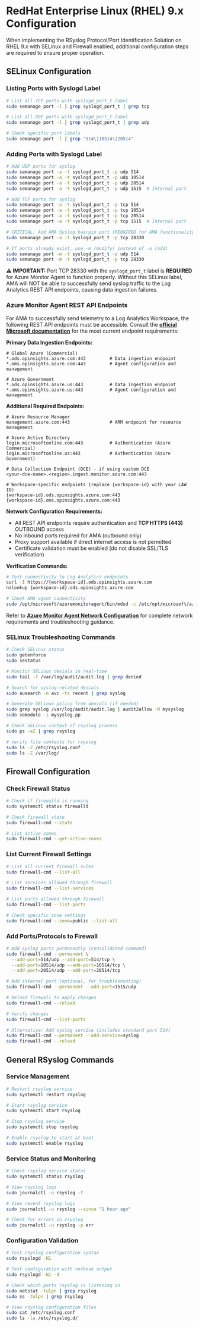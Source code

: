 # RedHat Enterprise Linux (RHEL) 9.x Configuration

When implementing the RSyslog Protocol/Port Identification Solution on RHEL 9.x with SELinux and Firewall enabled, additional configuration steps are required to ensure proper operation.

## SELinux Configuration

### Listing Ports with Syslogd Label
```bash
# List all TCP ports with syslogd_port_t label
sudo semanage port -l | grep syslogd_port_t | grep tcp

# List all UDP ports with syslogd_port_t label  
sudo semanage port -l | grep syslogd_port_t | grep udp

# Check specific port labels
sudo semanage port -l | grep "514\|10514\|20514"
```

### Adding Ports with Syslogd Label
```bash
# Add UDP ports for syslog
sudo semanage port -a -t syslogd_port_t -p udp 514
sudo semanage port -a -t syslogd_port_t -p udp 10514
sudo semanage port -a -t syslogd_port_t -p udp 20514
sudo semanage port -a -t syslogd_port_t -p udp 1515  # Internal port

# Add TCP ports for syslog
sudo semanage port -a -t syslogd_port_t -p tcp 514
sudo semanage port -a -t syslogd_port_t -p tcp 10514
sudo semanage port -a -t syslogd_port_t -p tcp 20514
sudo semanage port -a -t syslogd_port_t -p tcp 1515  # Internal port

# CRITICAL: Add AMA Syslog hairpin port (REQUIRED for AMA functionality)
sudo semanage port -a -t syslogd_port_t -p tcp 28330

# If ports already exist, use -m (modify) instead of -a (add)
sudo semanage port -m -t syslogd_port_t -p udp 514
sudo semanage port -m -t syslogd_port_t -p tcp 28330
```

**⚠️ IMPORTANT:** Port TCP 28330 with the `syslogd_port_t` label is **REQUIRED** for Azure Monitor Agent to function properly. Without this SELinux label, AMA will NOT be able to successfully send syslog traffic to the Log Analytics REST API endpoints, causing data ingestion failures.

### Azure Monitor Agent REST API Endpoints

For AMA to successfully send telemetry to a Log Analytics Workspace, the following REST API endpoints must be accessible. Consult the **[official Microsoft documentation](https://docs.microsoft.com/en-us/azure/azure-monitor/agents/azure-monitor-agent-network-configuration)** for the most current endpoint requirements:

**Primary Data Ingestion Endpoints:**
```
# Global Azure (Commercial)
*.ods.opinsights.azure.com:443         # Data ingestion endpoint
*.oms.opinsights.azure.com:443         # Agent configuration and management

# Azure Government
*.ods.opinsights.azure.us:443          # Data ingestion endpoint  
*.oms.opinsights.azure.us:443          # Agent configuration and management
```

**Additional Required Endpoints:**
```
# Azure Resource Manager
management.azure.com:443               # ARM endpoint for resource management

# Azure Active Directory  
login.microsoftonline.com:443          # Authentication (Azure Commercial)
login.microsoftonline.us:443           # Authentication (Azure Government)

# Data Collection Endpoint (DCE) - if using custom DCE
<your-dce-name>.<region>.ingest.monitor.azure.com:443

# Workspace-specific endpoints (replace {workspace-id} with your LAW ID)
{workspace-id}.ods.opinsights.azure.com:443
{workspace-id}.oms.opinsights.azure.com:443
```

**Network Configuration Requirements:**
- All REST API endpoints require authentication and **TCP HTTPS (443)** OUTBOUND access
- No inbound ports required for AMA (outbound only)
- Proxy support available if direct internet access is not permitted
- Certificate validation must be enabled (do not disable SSL/TLS verification)

**Verification Commands:**
```bash
# Test connectivity to Log Analytics endpoints
curl -I https://{workspace-id}.ods.opinsights.azure.com
nslookup {workspace-id}.ods.opinsights.azure.com

# Check AMA agent connectivity
sudo /opt/microsoft/azuremonitoragent/bin/mdsd -c /etc/opt/microsoft/azuremonitoragent/config-cache/configchunks/ -l
```

Refer to **[Azure Monitor Agent Network Configuration](https://docs.microsoft.com/en-us/azure/azure-monitor/agents/azure-monitor-agent-network-configuration)** for complete network requirements and troubleshooting guidance.

### SELinux Troubleshooting Commands
```bash
# Check SELinux status
sudo getenforce
sudo sestatus

# Monitor SELinux denials in real-time
sudo tail -f /var/log/audit/audit.log | grep denied

# Search for syslog-related denials
sudo ausearch -m avc -ts recent | grep syslog

# Generate SELinux policy from denials (if needed)
sudo grep syslog /var/log/audit/audit.log | audit2allow -M mysyslog
sudo semodule -i mysyslog.pp

# Check SELinux context of rsyslog process
sudo ps -eZ | grep rsyslog

# Verify file contexts for rsyslog
sudo ls -Z /etc/rsyslog.conf
sudo ls -Z /var/log/
```

## Firewall Configuration

### Check Firewall Status
```bash
# Check if firewalld is running
sudo systemctl status firewalld

# Check firewall state
sudo firewall-cmd --state

# List active zones
sudo firewall-cmd --get-active-zones
```

### List Current Firewall Settings
```bash
# List all current firewall rules
sudo firewall-cmd --list-all

# List services allowed through firewall
sudo firewall-cmd --list-services

# List ports allowed through firewall
sudo firewall-cmd --list-ports

# Check specific zone settings
sudo firewall-cmd --zone=public --list-all
```

### Add Ports/Protocols to Firewall
```bash
# Add syslog ports permanently (consolidated command)
sudo firewall-cmd --permanent \
  --add-port=514/udp --add-port=514/tcp \
  --add-port=10514/udp --add-port=10514/tcp \
  --add-port=20514/udp --add-port=20514/tcp

# Add internal port (optional, for troubleshooting)
sudo firewall-cmd --permanent --add-port=1515/udp

# Reload firewall to apply changes
sudo firewall-cmd --reload

# Verify changes
sudo firewall-cmd --list-ports

# Alternative: Add syslog service (includes standard port 514)
sudo firewall-cmd --permanent --add-service=syslog
sudo firewall-cmd --reload
```

## General RSyslog Commands

### Service Management
```bash
# Restart rsyslog service
sudo systemctl restart rsyslog

# Start rsyslog service
sudo systemctl start rsyslog

# Stop rsyslog service
sudo systemctl stop rsyslog

# Enable rsyslog to start at boot
sudo systemctl enable rsyslog
```

### Service Status and Monitoring
```bash
# Check rsyslog service status
sudo systemctl status rsyslog

# View rsyslog logs
sudo journalctl -u rsyslog -f

# View recent rsyslog logs
sudo journalctl -u rsyslog --since "1 hour ago"

# Check for errors in rsyslog
sudo journalctl -u rsyslog -p err
```

### Configuration Validation
```bash
# Test rsyslog configuration syntax
sudo rsyslogd -N1

# Test configuration with verbose output
sudo rsyslogd -N1 -d

# Check which ports rsyslog is listening on
sudo netstat -tulpn | grep rsyslog
sudo ss -tulpn | grep rsyslog

# View rsyslog configuration files
sudo cat /etc/rsyslog.conf
sudo ls -la /etc/rsyslog.d/
```
